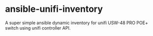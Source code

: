 # ansible-unifi-inventory
A super simple ansible dynamic inventory for unifi USW-48 PRO POE+ switch using unifi controller API.
